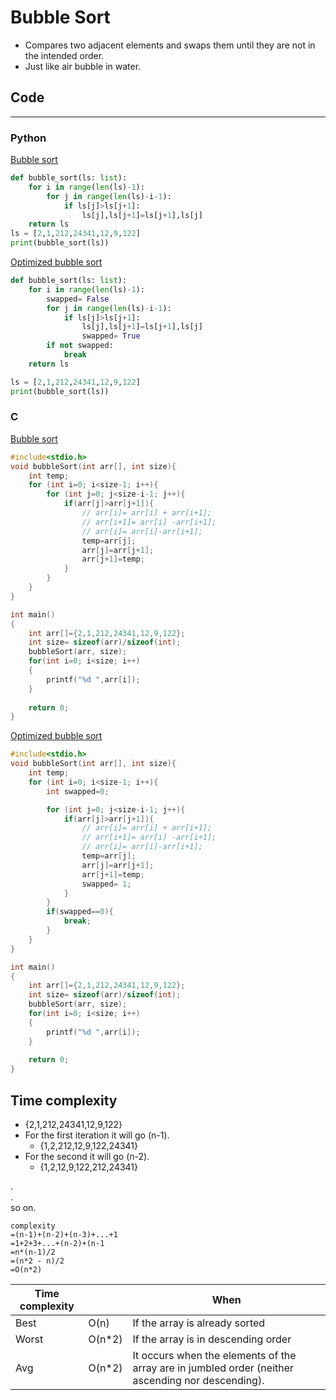 # Bubble Sort

* Compares two adjacent elements and swaps them until they are not in the intended order.
* Just like air bubble in water.

## Code
---
### Python

[Bubble sort](./bubble_sort.py)
```python
def bubble_sort(ls: list):
    for i in range(len(ls)-1):
        for j in range(len(ls)-i-1):
            if ls[j]>ls[j+1]:
                ls[j],ls[j+1]=ls[j+1],ls[j]
    return ls
ls = [2,1,212,24341,12,9,122]
print(bubble_sort(ls))
```
[Optimized bubble sort](./optimized_bubble_sort.py)
```python
def bubble_sort(ls: list):
    for i in range(len(ls)-1):
        swapped= False
        for j in range(len(ls)-i-1):
            if ls[j]>ls[j+1]:
                ls[j],ls[j+1]=ls[j+1],ls[j]
                swapped= True
        if not swapped:
            break
    return ls

ls = [2,1,212,24341,12,9,122]
print(bubble_sort(ls))
```

### C

[Bubble sort](./bubble_sort.c)
```C
#include<stdio.h>
void bubbleSort(int arr[], int size){
    int temp;
    for (int i=0; i<size-1; i++){
        for (int j=0; j<size-i-1; j++){
            if(arr[j]>arr[j+1]){
                // arr[i]= arr[i] + arr[i+1];
                // arr[i+1]= arr[i] -arr[i+1];
                // arr[i]= arr[i]-arr[i+1];
                temp=arr[j];
                arr[j]=arr[j+1];
                arr[j+1]=temp;
            }
        }
    }
}

int main()
{
    int arr[]={2,1,212,24341,12,9,122};
    int size= sizeof(arr)/sizeof(int);
    bubbleSort(arr, size);
    for(int i=0; i<size; i++)
    {
        printf("%d ",arr[i]);
    }
    
    return 0;
}
```

[Optimized bubble sort](./optimized_bubble_sort.c)
```C
#include<stdio.h>
void bubbleSort(int arr[], int size){
    int temp;
    for (int i=0; i<size-1; i++){
        int swapped=0;

        for (int j=0; j<size-i-1; j++){
            if(arr[j]>arr[j+1]){
                // arr[i]= arr[i] + arr[i+1];
                // arr[i+1]= arr[i] -arr[i+1];
                // arr[i]= arr[i]-arr[i+1];
                temp=arr[j];
                arr[j]=arr[j+1];
                arr[j+1]=temp;
                swapped= 1;
            }
        }
        if(swapped==0){
            break;
        }
    }
}

int main()
{
    int arr[]={2,1,212,24341,12,9,122};
    int size= sizeof(arr)/sizeof(int);
    bubbleSort(arr, size);
    for(int i=0; i<size; i++)
    {
        printf("%d ",arr[i]);
    }
    
    return 0;
}
```

## Time complexity
* {2,1,212,24341,12,9,122}
* For the first iteration it will go (n-1).
    - {1,2,212,12,9,122,24341}
* For the second it will go (n-2).
    - {1,2,12,9,122,212,24341}

.<br>
.<br>
so on.

    complexity
    =(n-1)+(n-2)+(n-3)+...+1
    =1+2+3+...+(n-2)+(n-1
    =n*(n-1)/2
    =(n*2 - n)/2
    =O(n*2)

| Time complexity |         | When                  |
|-----------------|---------|-----------------------|
| Best | O(n)  | If the array is already sorted     |
| Worst| O(n*2)| If the array is in descending order|
| Avg  | O(n*2)| It occurs when the elements of the array are in jumbled order (neither ascending nor descending).|